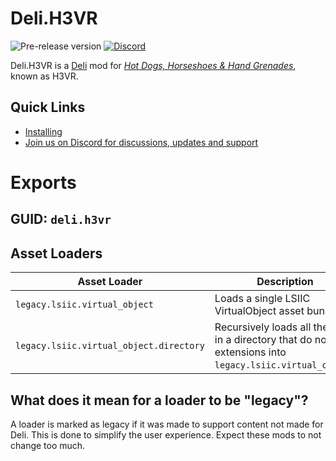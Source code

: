 # Deli.H3VR
![Pre-release version](https://img.shields.io/github/v/release/Deli-Counter/Deli.H3VR?include_prereleases&label=pre-release&style=flat-square) [![Discord](https://img.shields.io/discord/777351065950879744?label=&logo=discord&logoColor=ffffff&color=7389D8&labelColor=6A7EC2&style=flat-square)](https://discord.gg/g8xeFyt42j)

Deli.H3VR is a [Deli](https://github.com/Deli-Counter/Deli) mod for *[Hot Dogs, Horseshoes & Hand Grenades](https://store.steampowered.com/app/450540/Hot_Dogs_Horseshoes__Hand_Grenades/)*, known as H3VR.  

## Quick Links
- [Installing](https://github.com/Deli-Counter/Deli.H3VR/wiki/Installation)
- [Join us on Discord for discussions, updates and support](https://discord.gg/g8xeFyt42j)

# Exports
## GUID: `deli.h3vr`

## Asset Loaders
| Asset Loader | Description |
| ------------ | ----------- |
| `legacy.lsiic.virtual_object` | Loads a single LSIIC VirtualObject asset bundle. |
| `legacy.lsiic.virtual_object.directory` | Recursively loads all the files in a directory that do not have extensions into `legacy.lsiic.virtual_object`. |

## What does it mean for a loader to be "legacy"?
A loader is marked as legacy if it was made to support content not made for Deli. This is done to simplify the user experience. Expect these mods to not change too much.
